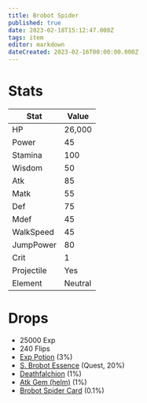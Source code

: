 ```yaml
---
title: Brobot Spider
published: true
date: 2023-02-18T15:12:47.000Z
tags: item
editor: markdown
dateCreated: 2023-02-16T00:00:00.000Z
---
```


# Stats
|Stat|Value|
|-|-|
|HP|26,000|
|Power|45|
|Stamina|100|
|Wisdom|50|
|Atk|85|
|Matk|55|
|Def|75|
|Mdef|45|
|WalkSpeed|45|
|JumpPower|80|
|Crit|1|
|Projectile|Yes|
|Element|Neutral|

# Drops
 * 25000 Exp
 * 240 Flips
 * [Exp Potion](items/exp-potion.md) (3%)
 * [S. Brobot Essence](items/s-brobot-essence.md) (Quest, 20%)
 * [Deathfalchion](items/deathfalchion.md) (1%)
 * [Atk Gem (helm)](items/atk-gem-helm.md) (1%)
 * [Brobot Spider Card](items/brobot-spider-card.md) (0.1%)
